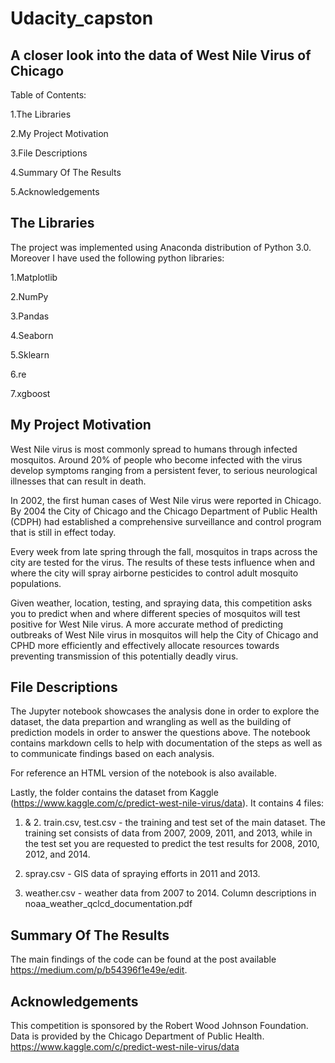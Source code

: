 # Udacity_capston

## A closer look into the data of West Nile Virus of Chicago

Table of Contents:

1.The Libraries

2.My Project Motivation

3.File Descriptions

4.Summary Of The Results

5.Acknowledgements

## The Libraries
The project was implemented using Anaconda distribution of Python 3.0. Moreover I have used the following python libraries:


1.Matplotlib

2.NumPy

3.Pandas

4.Seaborn

5.Sklearn

6.re

7.xgboost


## My Project Motivation

West Nile virus is most commonly spread to humans through infected mosquitos. Around 20% of people who become infected with the virus develop symptoms ranging from a persistent fever, to serious neurological illnesses that can result in death.

In 2002, the first human cases of West Nile virus were reported in Chicago. By 2004 the City of Chicago and the Chicago Department of Public Health (CDPH) had established a comprehensive surveillance and control program that is still in effect today.

Every week from late spring through the fall, mosquitos in traps across the city are tested for the virus. The results of these tests influence when and where the city will spray airborne pesticides to control adult mosquito populations.

Given weather, location, testing, and spraying data, this competition asks you to predict when and where different species of mosquitos will test positive for West Nile virus. A more accurate method of predicting outbreaks of West Nile virus in mosquitos will help the City of Chicago and CPHD more efficiently and effectively allocate resources towards preventing transmission of this potentially deadly virus. 

## File Descriptions

The Jupyter notebook showcases the analysis done in order to explore the dataset, the data prepartion and wrangling as well as the building of prediction models in order to answer the questions above. The notebook contains markdown cells to help with documentation of the steps as well as to communicate findings based on each analysis.

For reference an HTML version of the notebook is also available.

Lastly, the folder contains the dataset from Kaggle (https://www.kaggle.com/c/predict-west-nile-virus/data). It contains 4 files:

1. & 2. train.csv, test.csv - the training and test set of the main dataset. The training set consists of data from 2007, 2009, 2011, and 2013, while in the test set you are requested to predict the test results for 2008, 2010, 2012, and 2014.

3. spray.csv - GIS data of spraying efforts in 2011 and 2013.
4. weather.csv - weather data from 2007 to 2014. Column descriptions in noaa_weather_qclcd_documentation.pdf

## Summary Of The Results

The main findings of the code can be found at the post available https://medium.com/p/b54396f1e49e/edit.

## Acknowledgements
This competition is sponsored by the Robert Wood Johnson Foundation. Data is provided by the Chicago Department of Public Health.
https://www.kaggle.com/c/predict-west-nile-virus/data
